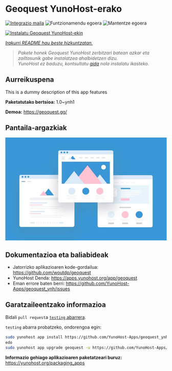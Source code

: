 <!--
Ohart ongi: README hau automatikoki sortu da <https://github.com/YunoHost/apps/tree/master/tools/readme_generator>ri esker
EZ editatu eskuz.
-->

# Geoquest YunoHost-erako

[![Integrazio maila](https://apps.yunohost.org/badge/integration/geoquest)](https://ci-apps.yunohost.org/ci/apps/geoquest/)
![Funtzionamendu egoera](https://apps.yunohost.org/badge/state/geoquest)
![Mantentze egoera](https://apps.yunohost.org/badge/maintained/geoquest)

[![Instalatu Geoquest YunoHost-ekin](https://install-app.yunohost.org/install-with-yunohost.svg)](https://install-app.yunohost.org/?app=geoquest)

*[Irakurri README hau beste hizkuntzatan.](./ALL_README.md)*

> *Pakete honek Geoquest YunoHost zerbitzari batean azkar eta zailtasunik gabe instalatzea ahalbidetzen dizu.*  
> *YunoHost ez baduzu, kontsultatu [gida](https://yunohost.org/install) nola instalatu ikasteko.*

## Aurreikuspena

This is a dummy description of this app features


**Paketatutako bertsioa:** 1.0~ynh1

**Demoa:** <https://geoquest.gg/>

## Pantaila-argazkiak

![Geoquest(r)en pantaila-argazkia](./doc/screenshots/example.jpg)

## Dokumentazioa eta baliabideak

- Jatorrizko aplikazioaren kode-gordailua: <https://github.com/woutdp/geoquest>
- YunoHost Denda: <https://apps.yunohost.org/app/geoquest>
- Eman errore baten berri: <https://github.com/YunoHost-Apps/geoquest_ynh/issues>

## Garatzaileentzako informazioa

Bidali `pull request`a [`testing` abarrera](https://github.com/YunoHost-Apps/geoquest_ynh/tree/testing).

`testing` abarra probatzeko, ondorengoa egin:

```bash
sudo yunohost app install https://github.com/YunoHost-Apps/geoquest_ynh/tree/testing --debug
edo
sudo yunohost app upgrade geoquest -u https://github.com/YunoHost-Apps/geoquest_ynh/tree/testing --debug
```

**Informazio gehiago aplikazioaren paketatzeari buruz:** <https://yunohost.org/packaging_apps>
